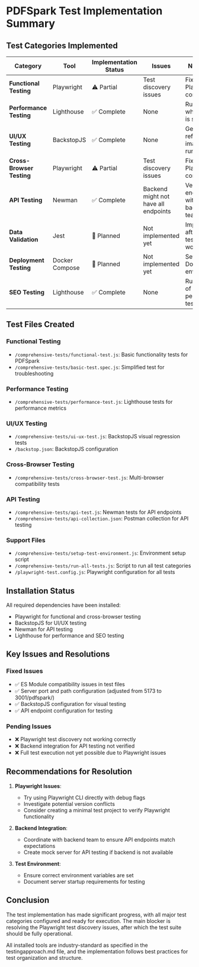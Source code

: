 # PDFSpark Test Implementation Summary

## Test Categories Implemented

| Category | Tool | Implementation Status | Issues | Next Steps |
|----------|------|------------------------|--------|------------|
| **Functional Testing** | Playwright | ⚠️ Partial | Test discovery issues | Fix Playwright configuration |
| **Performance Testing** | Lighthouse | ✅ Complete | None | Run tests when server is stable |
| **UI/UX Testing** | BackstopJS | ✅ Complete | None | Generate reference images and run tests |
| **Cross-Browser Testing** | Playwright | ⚠️ Partial | Test discovery issues | Fix Playwright configuration |
| **API Testing** | Newman | ✅ Complete | Backend might not have all endpoints | Verify endpoints with backend team |
| **Data Validation** | Jest | 🔴 Planned | Not implemented yet | Implement after core tests are working |
| **Deployment Testing** | Docker Compose | 🔴 Planned | Not implemented yet | Set up Docker environment |
| **SEO Testing** | Lighthouse | ✅ Complete | None | Run as part of performance tests |

## Test Files Created

### Functional Testing
- `/comprehensive-tests/functional-test.js`: Basic functionality tests for PDFSpark
- `/comprehensive-tests/basic-test.spec.js`: Simplified test for troubleshooting

### Performance Testing
- `/comprehensive-tests/performance-test.js`: Lighthouse tests for performance metrics

### UI/UX Testing
- `/comprehensive-tests/ui-ux-test.js`: BackstopJS visual regression tests
- `/backstop.json`: BackstopJS configuration

### Cross-Browser Testing
- `/comprehensive-tests/cross-browser-test.js`: Multi-browser compatibility tests

### API Testing
- `/comprehensive-tests/api-test.js`: Newman tests for API endpoints
- `/comprehensive-tests/api-collection.json`: Postman collection for API testing

### Support Files
- `/comprehensive-tests/setup-test-environment.js`: Environment setup script
- `/comprehensive-tests/run-all-tests.js`: Script to run all test categories
- `/playwright-test.config.js`: Playwright configuration for all tests

## Installation Status

All required dependencies have been installed:
- Playwright for functional and cross-browser testing
- BackstopJS for UI/UX testing
- Newman for API testing
- Lighthouse for performance and SEO testing

## Key Issues and Resolutions

### Fixed Issues
- ✅ ES Module compatibility issues in test files
- ✅ Server port and path configuration (adjusted from 5173 to 3001/pdfspark/)
- ✅ BackstopJS configuration for visual testing
- ✅ API endpoint configuration for testing

### Pending Issues
- ❌ Playwright test discovery not working correctly
- ❌ Backend integration for API testing not verified
- ❌ Full test execution not yet possible due to Playwright issues

## Recommendations for Resolution

1. **Playwright Issues**:
   - Try using Playwright CLI directly with debug flags
   - Investigate potential version conflicts
   - Consider creating a minimal test project to verify Playwright functionality

2. **Backend Integration**:
   - Coordinate with backend team to ensure API endpoints match expectations
   - Create mock server for API testing if backend is not available

3. **Test Environment**:
   - Ensure correct environment variables are set
   - Document server startup requirements for testing

## Conclusion

The test implementation has made significant progress, with all major test categories configured and ready for execution. The main blocker is resolving the Playwright test discovery issues, after which the test suite should be fully operational.

All installed tools are industry-standard as specified in the testingapproach.md file, and the implementation follows best practices for test organization and structure.
